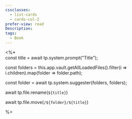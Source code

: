 ```yaml
---
cssclasses:
  - list-cards
  - cards-col-2
prefer-view: read
Description: 
tags:
  - Book
---
```

<%*  
const title = await tp.system.prompt("Title");

const folders = this.app.vault.getAllLoadedFiles().filter(i ⇒ i.children).map(folder ⇒ folder.path);

const folder = await tp.system.suggester(folders, folders);

await tp.file.rename(`${title}`)

await tp.file.move(`/${folder}/${title}`)

%>